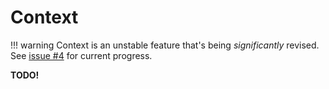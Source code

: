 # Context

!!! warning
	Context is an unstable feature that's being *significantly* revised. See [issue #4](https://github.com/Roblox/roact/issues/4) for current progress.

**TODO!**